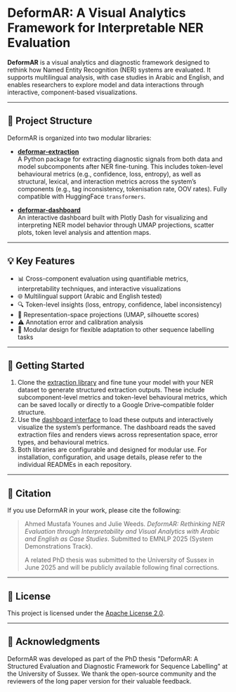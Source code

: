 # DeformAR: A Visual Analytics Framework for Interpretable NER Evaluation

**DeformAR** is a visual analytics and diagnostic framework designed to rethink how Named Entity Recognition (NER) systems are evaluated. It supports multilingual analysis, with case studies in Arabic and English, and enables researchers to explore model and data interactions through interactive, component-based visualizations.

---

## 🧩 Project Structure

DeformAR is organized into two modular libraries:

- **[deformar-extraction](https://github.com/ay94/deformar-extraction)**  
  A Python package for extracting diagnostic signals from both data and model subcomponents after NER fine-tuning. This includes token-level behavioural metrics (e.g., confidence, loss, entropy), as well as structural, lexical, and interaction metrics across the system’s components (e.g., tag inconsistency, tokenisation rate, OOV rates). Fully compatible with HuggingFace `transformers`.

- **[deformar-dashboard](https://github.com/ay94/deformar-dashboard)**  
  An interactive dashboard built with Plotly Dash for visualizing and interpreting NER model behavior through UMAP projections, scatter plots, token level analysis and attention maps.

---

## 💡 Key Features

- 📊 Cross-component evaluation using quantifiable metrics, interpretability techniques, and interactive visualizations
- 🌐 Multilingual support (Arabic and English tested)
- 🔍 Token-level insights (loss, entropy, confidence, label inconsistency)
- 🧠 Representation-space projections (UMAP, silhouette scores)
- ⚠️ Annotation error and calibration analysis
- 🧱 Modular design for flexible adaptation to other sequence labelling tasks

---

## 🚀 Getting Started

1. Clone the [extraction library](https://github.com/yourusername/deformar-extraction) and fine tune your model with your NER dataset to generate structured extraction outputs. These include subcomponent-level metrics and token-level behavioural metrics, which can be saved locally or directly to a Google Drive–compatible folder structure.
2. Use the [dashboard interface](https://github.com/yourusername/deformar-dashboard) to load these outputs and interactively visualize the system’s performance. The dashboard reads the saved extraction files and renders views across representation space, error types, and behavioural metrics.
3. Both libraries are configurable and designed for modular use. For installation, configuration, and usage details, please refer to the individual READMEs in each repository.
---

## 📝 Citation

If you use DeformAR in your work, please cite the following:

> Ahmed Mustafa Younes and Julie Weeds. *DeformAR: Rethinking NER Evaluation through Interpretability and Visual Analytics with Arabic and English as Case Studies*. Submitted to EMNLP 2025 (System Demonstrations Track).  
>
> A related PhD thesis was submitted to the University of Sussex in June 2025 and will be publicly available following final corrections.

---

## 📜 License

This project is licensed under the [Apache License 2.0](LICENSE).

---

## 🤝 Acknowledgments

DeformAR was developed as part of the PhD thesis "DeformAR: A Structured Evaluation and Diagnostic Framework for Sequence Labelling" at the University of Sussex. We thank the open-source community and the reviewers of the long paper version for their valuable feedback.

